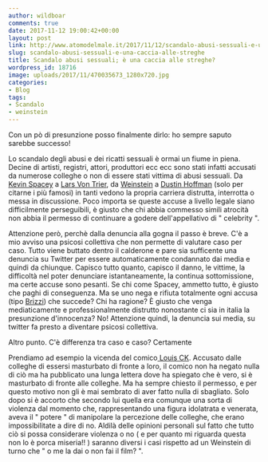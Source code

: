 ```yaml
---
author: wildboar
comments: true
date: 2017-11-12 19:00:42+00:00
layout: post
link: http://www.atomodelmale.it/2017/11/12/scandalo-abusi-sessuali-e-una-caccia-alle-streghe/
slug: scandalo-abusi-sessuali-e-una-caccia-alle-streghe
title: Scandalo abusi sessuali; è una caccia alle streghe?
wordpress_id: 18716
image: uploads/2017/11/470035673_1280x720.jpg
categories:
- Blog
tags:
- Scandalo
- weinstein
---
```


Con un pò di presunzione posso finalmente dirlo: ho sempre saputo sarebbe successo!

Lo scandalo degli abusi e dei ricatti sessuali è ormai un fiume in piena. Decine di artisti, registri, attori, produttori ecc ecc sono stati infatti accusati da numerose colleghe o non di essere stati vittima di abusi sessuali.
Da[ Kevin Spacey](https://www.usatoday.com/story/life/2017/11/07/kevin-spacey-scandal-complete-list-13-accusers/835739001/) a [Lars Von Trier](https://sputniknews.com/viral/201710171058323572-von-trier-bjork-sexual-harassment-allegations/), da [Weinstein](/2017/10/15/il-caso-weinstein-la-fine-di-unera.html) a [Dustin Hoffman](https://www.vanityfair.it/people/mondo/2017/11/01/dustin-hoffman-accusato-molestie-stagista-anni-foto-racconto-gossip) (solo per citarne i più famosi) in tanti vedono la propria carriera distrutta, interrotta o messa in discussione. Poco importa se queste accuse a livello legale siano difficilmente perseguibili, è giusto che chi abbia commesso simili atrocità non abbia il permesso di continuare a godere dell'appellativo di " celebrity ".

Attenzione però, perchè dalla denuncia alla gogna il passo è breve. C'è a mio avviso una psicosi collettiva che non permette di valutare caso per caso. Tutto viene buttato dentro il calderone e pare sia sufficente una denuncia su Twitter per essere automaticamente condannato dai media e quindi da chiunque.
Capisco tutto quanto, capisco il danno, le vittime, la difficoltà nel poter denunciare istantaneamente, la continua sottomissione, ma certe accuse sono pesanti.
Se chi come Spacey, ammetto tutto, è giusto che paghi di conseguenza. Ma se uno nega e rifiuta totalmente ogni accusa (tipo [Brizzi](http://www.repubblica.it/spettacoli/2017/11/11/news/molestie_sessuali_fausto_brizzi_mi_tutelero_intanto_sospendo_lavoro_-180821145/)) che succede? Chi ha ragione? È giusto che venga mediaticamente e professionalmente distrutto nonostante ci sia in italia la presunzione d'innocenza? No!
Attenzione quindi, la denuncia sui media, su twitter fa presto a diventare psicosi collettiva.

Altro punto. C'è differenza tra caso e caso? Certamente

Prendiamo ad esempio la vicenda del comico[ Louis CK](https://www.nbcnews.com/storyline/harvey-weinstein-scandal/louis-c-k-film-i-love-you-daddy-shelved-after-n819651).
Accusato dalle colleghe di essersi masturbato di fronte a loro, il comico non ha negato nulla di ciò ma ha pubblicato una lunga lettera dove ha spiegato che è vero, si è masturbato di fronte alle colleghe. Ma ha sempre chiesto il permesso, e per questo motivo non gli è mai sembrato di aver fatto nulla di sbagliato. Solo dopo si è accorto che secondo lui quella era comunque una sorta di violenza dal momento che, rappresentando una figura idolatrata e venerata, aveva il " potere " di manipolare la percezione delle colleghe, che erano impossibilitate a dire di no.
Aldilà delle opinioni personali sul fatto che tutto ciò si possa considerare violenza o no ( e per quanto mi riguarda questa non lo è porca miseria!! ) saranno diversi i casi rispetto ad un Weinstein di turno che " o me la dai o non fai il film? ".
